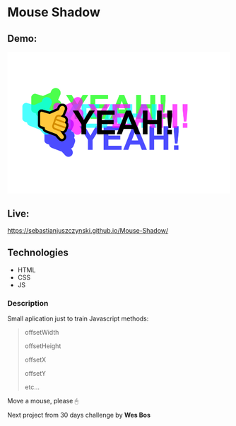 # Mouse Shadow
## Demo:
![Demo](demo/demo.gif)

## Live:
https://sebastianjuszczynski.github.io/Mouse-Shadow/
## Technologies
- HTML
- CSS
- JS

### Description
Small aplication just to train Javascript methods:
> offsetWidth
> 
> offsetHeight
>
> offsetX
> 
> offsetY 
> 
> etc...

Move a mouse, please 🖰

Next project from 30 days challenge by **Wes Bos**